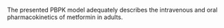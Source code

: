 The presented PBPK model adequately describes the intravenous and oral pharmacokinetics of metformin in adults.

